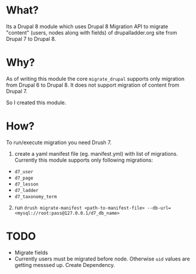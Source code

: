 What?
===============

Its a Drupal 8 module which uses Drupal 8 Migration API to migrate "content" (users, nodes along with fields) of drupalladder.org site from Drupal 7 to Drupal 8.

Why?
===============
As of writing this module the core `migrate_drupal` supports only migration from Drupal 6 to Drupal 8. It does not support migration of content from Drupal 7.

So I created this module.

How?
===============
To run/execute migration you need Drush 7.

1. create a yaml manifest file (eg. manifest.yml) with list of migrations. Currently this module supports only following migrations: 
 - `d7_user` 
 - `d7_page`
 - `d7_lesson`
 - `d7_ladder`
 - `d7_taxonomy_term`

2. run `drush migrate-manifest <path-to-manifest-file> --db-url=<mysql://root:pass@127.0.0.1/d7_db_name>`

TODO
================
* Migrate fields
* Currently users must be migrated before node. Otherwise `uid` values are getting messsed up. Create Dependency.

